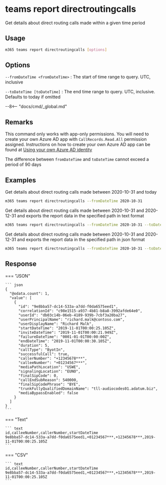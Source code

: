 # teams report directroutingcalls

Get details about direct routing calls made within a given time period

## Usage

```sh
m365 teams report directroutingcalls [options]
```

## Options

`--fromDateTime <fromDateTime>`
: The start of time range to query. UTC, inclusive

`--toDateTime [toDateTime]`
: The end time range to query. UTC, inclusive. Defaults to today if omitted

--8<-- "docs/cmd/_global.md"

## Remarks

This command only works with app-only permissions. You will need to create your own Azure AD app with `CallRecords.Read.All` permission assigned. Instructions on how to create your own Azure AD app can be found at [Using your own Azure AD identity](../../../user-guide/using-own-identity.md)

The difference between `fromDateTime` and `toDateTime` cannot exceed a period of 90 days

## Examples

Get details about direct routing calls made between 2020-10-31 and today

```sh
m365 teams report directroutingcalls --fromDateTime 2020-10-31
```

Get details about direct routing calls made between 2020-10-31 and 2020-12-31 and exports the report data in the specified path in text format

```sh
m365 teams report directroutingcalls --fromDateTime 2020-10-31 --toDateTime 2020-12-31 --output text > "directroutingcalls.txt"
```

Get details about direct routing calls made between 2020-10-31 and 2020-12-31 and exports the report data in the specified path in json format

```sh
m365 teams report directroutingcalls --fromDateTime 2020-10-31 --toDateTime 2020-12-31 --output json > "directroutingcalls.json"
```

## Response

=== "JSON"

    ``` json
    {
      "@odata.count": 1,
      "value": [
        {
          "id": "9e8bba57-dc14-533a-a7dd-f0da6575eed1",
          "correlationId": "c98e1515-a937-4b81-b8a8-3992afde64e0",
          "userId": "db03c14b-06eb-4189-939b-7cbf3a20ba27",
          "userPrincipalName": "richard.malk@contoso.com",
          "userDisplayName": "Richard Malk",
          "startDateTime": "2019-11-01T00:00:25.105Z",
          "inviteDateTime": "2019-11-01T00:00:21.949Z",
          "failureDateTime": "0001-01-01T00:00:00Z",
          "endDateTime": "2019-11-01T00:00:30.105Z",
          "duration": 5,
          "callType": "ByotIn",
          "successfulCall": true,
          "callerNumber": "+12345678***",
          "calleeNumber": "+01234567***",
          "mediaPathLocation": "USWE",
          "signalingLocation": "EUNO",
          "finalSipCode": 0,
          "callEndSubReason": 540000,
          "finalSipCodePhrase": "BYE",
          "trunkFullyQualifiedDomainName": "tll-audiocodes01.adatum.biz",
          "mediaBypassEnabled": false
        }
      ]
    }
    ```

=== "Text"

    ``` text
    id,calleeNumber,callerNumber,startDateTime
    9e8bba57-dc14-533a-a7dd-f0da6575eed1,+01234567***,+12345678***,2019-11-01T00:00:25.105Z
    ```

=== "CSV"

    ``` text
    id,calleeNumber,callerNumber,startDateTime
    9e8bba57-dc14-533a-a7dd-f0da6575eed1,+01234567***,+12345678***,2019-11-01T00:00:25.105Z
    ```
